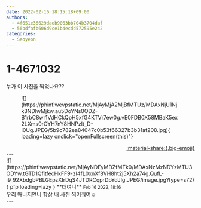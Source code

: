 ```yaml
---
date: 2022-02-16 18:15:18+09:00
authors:
  - 4f651e36629daeb9063bb704b3704daf
  - 56bdfafb606d9ce1b4ecdd572595e242
categories:
  - Seoyeon
---
```


# 1-4671032

<div class="post-container" markdown="1">
<div class="content-container md-sidebar__scrollwrap" markdown="1">

누가 이 사진을 찍었나요??
<figure markdown="1">
![](https://phinf.wevpstatic.net/MjAyMjA2MjBfMTUz/MDAxNjU1Njk3NDIwMjkw.au5DoYNs0ODZ-B1rbC8wr1VdHCkQpH5xfG4KTVr7ew0g.vE0FDB0X58MBaK5ex2LXms0rOYH7nY8HNPzIt_D-I0Ug.JPEG/5b9c782ea84047c0b53f66327b3b31af208.jpg){ loading=lazy onclick="openFullscreen(this)"}
</figure>


</div>
</div>

<div style="text-align: right;" markdown="1">
<a href="https://weverse.io/fromis9/fanpost/1-4671032" style="text-align: right;">:material-share:{.big-emoji}</a>
</div>
---

<div class="comments-container md-sidebar__scrollwrap" markdown="1">
<div class="comment" markdown="1">
<div class='id-container' markdown="1">
![](https://phinf.wevpstatic.net/MjAyNDEyMDZfMTk0/MDAxNzMzNDYzMTU3ODYw.tGTD1QfitfecHkFF9-zI4fL0xnXf8VH8ht2j5Xh2a74g.QufL-i9_92XbdgbPBLGEpzXIrDqS4JTDRCqprDbYdJIg.JPEG/image.jpg?type=s72){ pfp loading=lazy }
**<span class="artist">더여니</span>** <small>Feb 16 2022, 18:16</small><br>
</div>
<div class='comment-body' markdown="1">
우리 매니저언니 항상 내 사진 찍어줘여☺️
</div>
</div>
</div>
---
